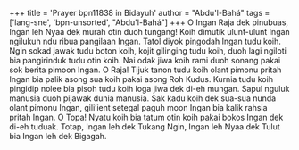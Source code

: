 +++
title = 'Prayer bpn11838 in Bidayuh'
author = "Abdu'l-Bahá"
tags = ['lang-sne', 'bpn-unsorted', "Abdu'l-Bahá"]
+++
O Ingan Raja dek pinubuas, Ingan leh Nyaa dek murah otin duoh tungang! Koih dimutik ulunt-ulunt Ingan ngilukuh ndu ribua pangilaan Ingan. Tatol diyok pingodah Ingan tudu koih. Ngin sokad jawak tudu boton koih, kojit gilinging tudu koih, duoh lagi ngiloti bia pangirinduk tudu otin koih. Nai odak jiwa koih rami duoh sonang pakai sok berita pimoon Ingan. O Raja! Tijuk tanon tudu koih olant pimonu pritah Ingan bia palik asong sua koih pakai asong Roh Kudus. Kurnia tudu koih pingidip nolee bia pisoh tudu koih loga jiwa dek di-eh mungan. Sapul nguluk manusia duoh pijawak dunia manusia. Sak kadu koih dek sua-sua nunda olant pimonu Ingan, gili’ient setegal paguh moon Ingan bia kalik rahsia pritah Ingan. O Topa! Nyatu koih bia tatum otin koih pakai bokos Ingan dek di-eh tuduak. Totap, Ingan leh dek Tukang Ngin, Ingan leh Nyaa dek Tulut bia Ingan leh dek Bigagah.
